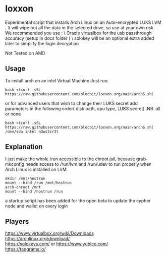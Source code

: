 # loxxon

Experimental script that installs Arch Linux on an Auto-encrypted LUKS LVM . It will wipe out all the data in the selected drive, so use at your own risk. We recommended you use : \ Oracle virtualbox for the usb passthrough accuracy (setup in docs folder ) \ solokey will be an optional extra added later to simplify the login decryption

Not Tested on AMD

## Usage
To install arch on an intel Virtual Machine
Just run:
```
bash <(curl -sSL https://raw.githubusercontent.com/blocbit/loxxon.org/main/archS.sh)
```
or for advanced users that wish to change their LUKS secret add parameters in the following order( disk path, cpu type, LUKS secret) .NB. all or none
```
bash <(curl -sSL https://raw.githubusercontent.com/blocbit/loxxon.org/main/archS.sh) /dev/sda intel n3ws3cr3t
```

## Explanation
I just make the whole /run accessible to the chroot jail, because grub-mkconfig needs access to /run/lvm and /run/udev to run properly when Arch Linux is installed on LVM.
```
mkdir /mnt/hostrun
mount --bind /run /mnt/hostrun
arch-chroot /mnt
mount --bind /hostrun /run
```
a startup script has been added for the open beta to update the cypher node and wallet on every login

## Players

https://www.virtualbox.org/wiki/Downloads \
https://archlinux.org/download/ \
https://solokeys.com/ or https://www.yubico.com/ \
https://tangrams.io/
